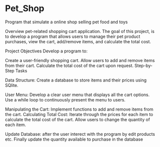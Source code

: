 # Pet_Shop
Program that simulate a online shop selling pet food and toys

Overview
pet-related shopping cart application. The goal of this project, is to develop a program that allows users to manage their pet product purchases, view the cart, add/remove items, and calculate the total cost.

Project Objectives
Develop a program to:

Create a user-friendly shopping cart.
Allow users to add and remove items from their cart.
Calculate the total cost of the cart upon request.
Step-by-Step Tasks

Data Structure:
Create a database to store items and their prices using SQlite.

User Menu:
Develop a clear user menu that displays all the cart options.
Use a while loop to continuously present the menu to users.

Manipulating the Cart:
Implement functions to add and remove items from the cart.
Calculating Total Cost:
Iterate through the prices for each item to calculate the total cost of the cart.
Allow users to change the quantity of each item.

Update Database:
after the user interect with the program by edit products etc.
Finally update the quantity available to purchase in the database
